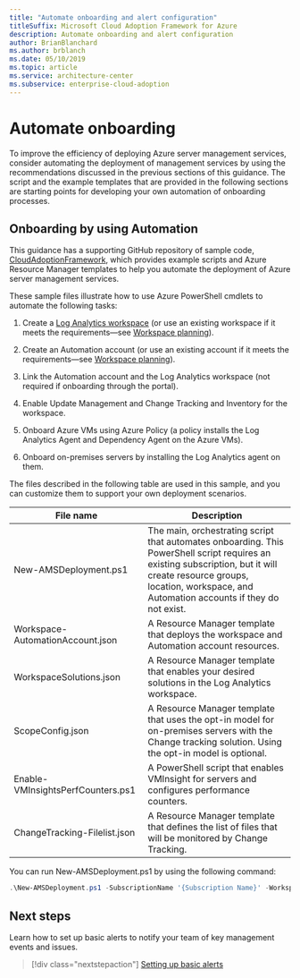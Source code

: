 ```yaml
---
title: "Automate onboarding and alert configuration"
titleSuffix: Microsoft Cloud Adoption Framework for Azure
description: Automate onboarding and alert configuration
author: BrianBlanchard
ms.author: brblanch
ms.date: 05/10/2019
ms.topic: article
ms.service: architecture-center
ms.subservice: enterprise-cloud-adoption
---
```


# Automate onboarding

To improve the efficiency of deploying Azure server management services, consider automating the deployment of management services by using the recommendations discussed in the previous sections of this guidance. The script and the example templates that are provided in the following sections are starting points for developing your own automation of onboarding processes.

## Onboarding by using Automation

This guidance has a supporting GitHub repository of sample code, [CloudAdoptionFramework](https://aka.ms/CAF/manage/automation-samples), which provides example scripts and Azure Resource Manager templates to help you automate the deployment of Azure server management services.

These sample files illustrate how to use Azure PowerShell cmdlets to automate the following tasks:

1. Create a [Log Analytics workspace](/azure/azure-monitor/platform/manage-access) (or use an existing workspace if it meets the requirements&mdash;see [Workspace planning](./prerequisites.md#log-analytics-workspace-and-automation-account-planning)).

2. Create an Automation account (or use an existing account if it meets the requirements&mdash;see [Workspace planning](./prerequisites.md#log-analytics-workspace-and-automation-account-planning)).

3. Link the Automation account and the Log Analytics workspace (not required if onboarding through the portal).

4. Enable Update Management and Change Tracking and Inventory for the workspace.

5. Onboard Azure VMs using Azure Policy (a policy installs the Log Analytics Agent and Dependency Agent on the Azure VMs).

6. Onboard on-premises servers by installing the Log Analytics agent on them.

The files described in the following table are used in this sample, and you can customize them to support your own deployment scenarios.

| File name | Description |
|-----------|-------------|
| New-AMSDeployment.ps1 | The main, orchestrating script that automates onboarding. This PowerShell script requires an existing subscription, but it will create resource groups, location, workspace, and Automation accounts if they do not exist. |
| Workspace-AutomationAccount.json | A Resource Manager template that deploys the workspace and Automation account resources. |
| WorkspaceSolutions.json | A Resource Manager template that enables your desired solutions in the Log Analytics workspace. |
| ScopeConfig.json | A Resource Manager template that uses the opt-in model for on-premises servers with the Change tracking solution. Using the opt-in model is optional. |
| Enable-VMInsightsPerfCounters.ps1 | A PowerShell script that enables VMInsight for servers and configures performance counters. |
| ChangeTracking-Filelist.json | A Resource Manager template that defines the list of files that will be monitored by Change Tracking. |

You can run New-AMSDeployment.ps1 by using the following command:

```powershell
.\New-AMSDeployment.ps1 -SubscriptionName '{Subscription Name}' -WorkspaceName '{Workspace Name}' -WorkspaceLocation '{Azure Location}' -AutomationAccountName {Account Name} -AutomationAccountLocation {Account Location}
```

## Next steps

Learn how to set up basic alerts to notify your team of key management events and issues.

> [!div class="nextstepaction"]
> [Setting up basic alerts](./setup-alerts.md)
